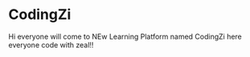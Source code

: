 # CodingZi

Hi everyone will come to NEw Learning Platform named CodingZi 
here everyone code with zeal!!
